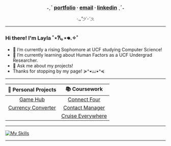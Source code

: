 

<div align="center">

###   ˗ˏˋ  [portfolio](https://github.com/cupidtiy) ∙ [email](mailto:info.laylale@gmail.com) ∙ [linkedin](https://www.linkedin.com/in/laylale) ˎˊ˗
*‧.₊˚*੭*ˊᵕˋ੭.* 

</div>

_______

<!--

A simple greeting for your viewers. Add/remove/customize to your liking.

-->

### Hi there! I'm Layla  ˚⋆𐙚｡⋆𖦹.✧˚ 

- 🔭 I’m currently a rising Sophomore at UCF studying Computer Science!
- 🌱 I’m currently learning about Human Factors as a UCF Undergrad Researcher.
- 💬 Ask me about my projects!
- Thanks for stopping by my page! ≽^•⩊•^≼

 _______

<!--

Lilly: 
This is a 2 x 5 Table for you to add direct links to projects.
The pipes below have "spaces", keep the pipes, those are table edges.
Insert new projects (and links) in the space between the pipes.

-->
| 🌟 **Personal Projects** | 📚 **Coursework** |
| :---: | :---: |
| [Game Hub](https://github.com/cupidtiy/game-hub) | [Connect Four](https://github.com/cupidtiy/CEN4360-mobile-software-development) |
| [Currency Converter](https://github.com/cupidtiy/currency-converter) | [Contact Manager](https://github.com/cupidtiy/POOSDsmall) |
| | [Cruise Everywhere](https://github.com/cupidtiy/Cruise-Everywhere) |


 _______

[![My Skills](https://skillicons.dev/icons?i=typescript,javascript,unity,java,py,vscode,react,vite,nodejs,c,cpp,html,css,git)](https://skillicons.dev)

_______
